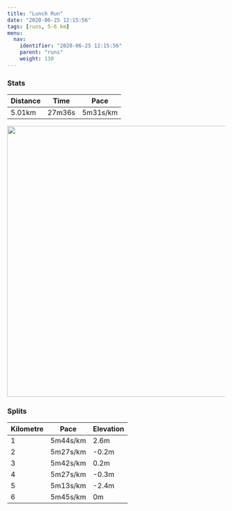 ```yaml
---
title: "Lunch Run"
date: "2020-06-25 12:15:56"
tags: [runs, 5-6 km]
menu:
  nav:
    identifier: "2020-06-25 12:15:56"
    parent: "runs"
    weight: 130
---
```


### Stats

| Distance | Time | Pace |
|----------|------|------|
|5.01km|27m36s|5m31s/km|

<img src='https://maps.googleapis.com/maps/api/staticmap?maptype=terrain&path=enc:akjeIncyLCDK[WsAE[?_@\e@XUVOx@WLKL]Za@Zy@FKZUJMQs@U_@Uy@F]FABB`@|@Z~@h@nANh@JRRHHC^oA^e@Da@Ak@Cg@Mw@?Q_AgAy@i@SJW^Ot@KVCh@Fh@p@xAl@`BT`@J?JKx@}AF[@m@KqAG[Mc@OW]g@]U_@MG?SFKLk@rB?PBZpB~EJLNBPUr@uAJk@?_@Q{AKa@IUS]e@i@k@]IAQJUZ[bBAP?NBJL^l@xAH\`@hALRF@FANOj@}@Pi@BYCy@KcAQq@i@_AaAk@G?UHIHGNUhAKZA^Pf@t@~ANn@Tl@PXNDJM\{@R_@H]?oAIeAOk@w@eASMe@K[Rg@zAIZ@^f@bANh@l@jANh@NPRAh@kANSF_@@c@OcBG[M_@a@i@QOm@[IAKDMTi@|AA\F`@~@lB^tAHTPNRULY^i@J]BmAG{@S_Aq@aAYWa@SC?OHGF[v@Gb@K^CP?VNl@`@|@Vb@\bATZHFBAJMZw@V[FMDSBy@Gs@Gi@Qe@s@}@k@c@IEG?WLUd@Kj@Qr@?ZJh@d@bAp@dBZf@JDDAFKVm@f@{@D]CcAKy@Y}@e@u@aAg@M@QLILGRKn@Sp@?XDZpApCVv@PVBBH?DCJUZw@V_@Jk@?u@K_AUy@[g@c@e@c@WSC]RM^GRCXMh@AVD`@HVn@tA^fA`@n@JFB?DAZk@L_@T_@FQ@OAaAMgAQq@GMi@y@UI]SI?UJQRIXQ|@ITEBOAAB{@xAg@`@{@~@K\c@^q@z@APBT~AzF&key=AIzaSyBPVQ_iynBzLujdhfLzy8Z-5zczbktE55k&size=800x800&scale=2&markers=color:yellow|label:S|53.47009,-2.26376&markers=color:green|label:F|53.47008,-2.2636299999999974' width='625' />

### Splits

| Kilometre | Pace | Elevation |
|------|------|-----------|
|1|5m44s/km|2.6m|
|2|5m27s/km|-0.2m|
|3|5m42s/km|0.2m|
|4|5m27s/km|-0.3m|
|5|5m13s/km|-2.4m|
|6|5m45s/km|0m|
